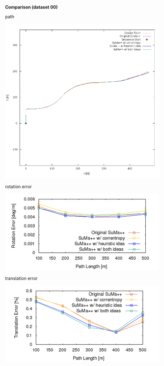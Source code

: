 **Comparison (dataset 00)**

path 

![path](https://github.com/anthonypan08/568_final_project/blob/jeremy/compare/03/03.png)


rotation error 

![rotation  error](https://github.com/anthonypan08/568_final_project/blob/jeremy/compare/03/avg_rl.png)


translation error 

![translation error](https://github.com/anthonypan08/568_final_project/blob/jeremy/compare/03/avg_tl.png)
